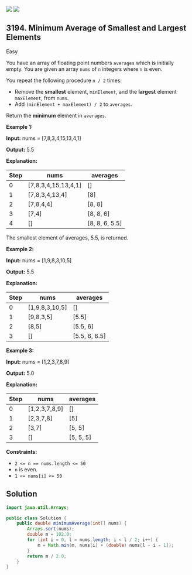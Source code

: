 [![](https://img.shields.io/github/stars/javadev/LeetCode-in-Java?label=Stars&style=flat-square)](https://github.com/javadev/LeetCode-in-Java)
[![](https://img.shields.io/github/forks/javadev/LeetCode-in-Java?label=Fork%20me%20on%20GitHub%20&style=flat-square)](https://github.com/javadev/LeetCode-in-Java/fork)

## 3194\. Minimum Average of Smallest and Largest Elements

Easy

You have an array of floating point numbers `averages` which is initially empty. You are given an array `nums` of `n` integers where `n` is even.

You repeat the following procedure `n / 2` times:

*   Remove the **smallest** element, `minElement`, and the **largest** element `maxElement`, from `nums`.
*   Add `(minElement + maxElement) / 2` to `averages`.

Return the **minimum** element in `averages`.

**Example 1:**

**Input:** nums = [7,8,3,4,15,13,4,1]

**Output:** 5.5

**Explanation:**

| Step | nums             | averages   |
|------|------------------|------------|
| 0    | [7,8,3,4,15,13,4,1] | []         |
| 1    | [7,8,3,4,13,4]      | [8]        |
| 2    | [7,8,4,4]           | [8, 8]     |
| 3    | [7,4]               | [8, 8, 6]  |
| 4    | []                  | [8, 8, 6, 5.5] |

The smallest element of averages, 5.5, is returned.

**Example 2:**

**Input:** nums = [1,9,8,3,10,5]

**Output:** 5.5

**Explanation:**

| Step | nums           | averages   |
|------|----------------|------------|
| 0    | [1,9,8,3,10,5] | []         |
| 1    | [9,8,3,5]      | [5.5]      |
| 2    | [8,5]          | [5.5, 6]   |
| 3    | []             | [5.5, 6, 6.5] |

**Example 3:**

**Input:** nums = [1,2,3,7,8,9]

**Output:** 5.0

**Explanation:**

| Step | nums           | averages   |
|------|----------------|------------|
| 0    | [1,2,3,7,8,9]  | []         |
| 1    | [2,3,7,8]      | [5]        |
| 2    | [3,7]          | [5, 5]     |
| 3    | []             | [5, 5, 5]  |

**Constraints:**

*   `2 <= n == nums.length <= 50`
*   `n` is even.
*   `1 <= nums[i] <= 50`

## Solution

```java
import java.util.Arrays;

public class Solution {
    public double minimumAverage(int[] nums) {
        Arrays.sort(nums);
        double m = 102.0;
        for (int i = 0, l = nums.length; i < l / 2; i++) {
            m = Math.min(m, nums[i] + (double) nums[l - i - 1]);
        }
        return m / 2.0;
    }
}
```